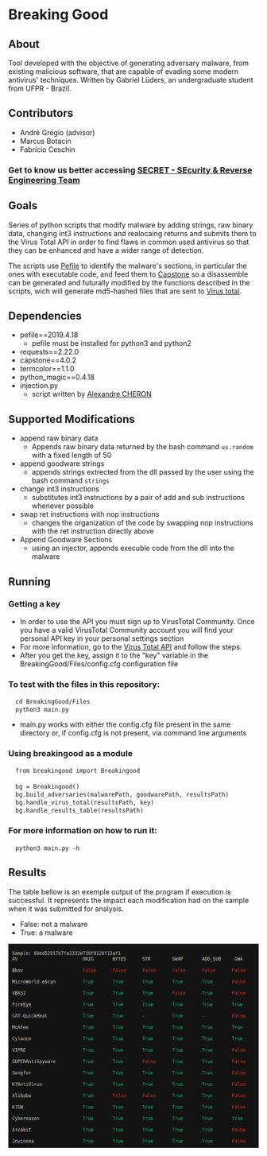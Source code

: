 # Breaking Good

## About
Tool developed with the objective of generating adversary malware, from existing malicious software, that are capable of evading some modern antivirus' techniques. Written by Gabriel Lüders, an undergraduate student from UFPR - Brazil.


## Contributors
  - André Grégio (advisor)
  - Marcus Botacin
  - Fabrício Ceschin
### Get to know us better accessing [SECRET - SEcurity & Reverse Engineering Team](https://secret.inf.ufpr.br/)


## Goals

Series of python scripts that modify malware by adding strings, raw binary data, changing int3 instructions and realocaing returns and submits them to the Virus Total API in order to find flaws in common used antivirus so that they can be enhanced and have a wider range of detection.

The scripts use [Pefile](https://pypi.org/project/pefile/) to identify the malware's sections, in particular the ones with executable code, and feed them to [Capstone](http://www.capstone-engine.org/) so a disassemble can be generated and futurally modified by the functions described in the scripts, wich will generate md5-hashed files that are sent to [Virus total](https://www.virustotal.com/gui/home/upload).


## Dependencies
  - pefile==2019.4.18
    - pefile must be installed for python3 and python2
  - requests==2.22.0
  - capstone==4.0.2
  - termcolor==1.1.0
  - python_magic==0.4.18
  - injection.py
    - script written by [Alexandre CHERON](https://axcheron.github.io/code-injection-with-python/)



## Supported Modifications
  - append raw binary data
    - Appends raw binary data returned by the bash command ```us.random``` with a fixed length of 50
  - append goodware strings
    - appends strings extrected from the dll passed by the user using the bash command ```strings```
  - change int3 instructions
    - substitutes int3 instructions by a pair of add and sub instructions whenever possible
  - swap ret instructions with nop instructions
    - changes the organization of the code by swapping nop instructions with the ret instruction directly above
  - Append Goodware Sections
    - using an injector, appends execuble code from the dll into the malware


## Running
### Getting a key
  - In order to use the API you must sign up to VirusTotal Community. Once you have a valid VirusTotal Community account you will find your personal API key in your personal settings section
  - For more information, go to the [Virus Total API](https://developers.virustotal.com/reference#getting-started) and follow the steps.
  - After you get the key, assign it to the "key" variable in the BreakingGood/Files/config.cfg configuration file 


### To test with the files in this repository:

```
  cd BreakingGood/Files
  python3 main.py
```
- main.py works with either the config.cfg file present in the same directory or, if config.cfg is not present, via command line arguments

### Using breakingood as a module

```
  from breakingood import Breakingood

  bg = Breakingood()
  bg.build_adversaries(malwarePath, goodwarePath, resultsPath)
  bg.handle_virus_total(resultsPath, key)
  bg.handle_results_table(resultsPath)

```


### For more information on how to run it: 

```
  python3 main.py -h
```

## Results
  The table bellow is an exemple output of the program if execution is successful. It represents the impact each modification had on the sample when it was submitted for analysis.
  
  - False: not a malware
  - True: a malware

 ![Alt text](./results.png "Example of a Detection Table")


